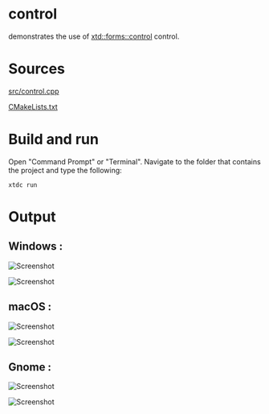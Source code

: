 # control

demonstrates the use of [xtd::forms::control](../../../src/xtd_forms/include/xtd/forms/control.hpp) control.

# Sources

[src/control.cpp](src/control.cpp)

[CMakeLists.txt](CMakeLists.txt)

# Build and run

Open "Command Prompt" or "Terminal". Navigate to the folder that contains the project and type the following:

```shell
xtdc run
```

# Output

## Windows :

![Screenshot](../../../docs/pictures/examples/control_w.png)

![Screenshot](../../../docs/pictures/examples/control_wd.png)

## macOS :

![Screenshot](../../../docs/pictures/examples/control_m.png)

![Screenshot](../../../docs/pictures/examples/control_md.png)

## Gnome :

![Screenshot](../../../docs/pictures/examples/control_g.png)

![Screenshot](../../../docs/pictures/examples/control_gd.png)
